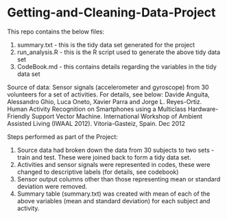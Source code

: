 # Getting-and-Cleaning-Data-Project
This repo contains the below files:
1. summary.txt - this is the tidy data set generated for the project
2. run_analysis.R - this is the R script used to generate the above tidy data set
3. CodeBook.md - this contains details regarding the variables in the tidy data set

Source of data:
Sensor signals (accelerometer and gyroscope) from 30 volunteers for a set of activities. For details, see below:
Davide Anguita, Alessandro Ghio, Luca Oneto, Xavier Parra and Jorge L. Reyes-Ortiz. Human Activity Recognition on Smartphones using a Multiclass Hardware-Friendly Support Vector Machine. International Workshop of Ambient Assisted Living (IWAAL 2012). Vitoria-Gasteiz, Spain. Dec 2012

Steps performed as part of the Project:
1. Source data had broken down the data from 30 subjects to two sets - train and test. These were joined back to form a tidy data set.
2. Activities and sensor signals were represented in codes, these were changed to descriptive labels (for details, see codebook)
3. Sensor output columns other than those representing mean or standard deviation were removed.
4. Summary table (summary.txt) was created with mean of each of the above variables (mean and standard deviation) for each subject and activity.
